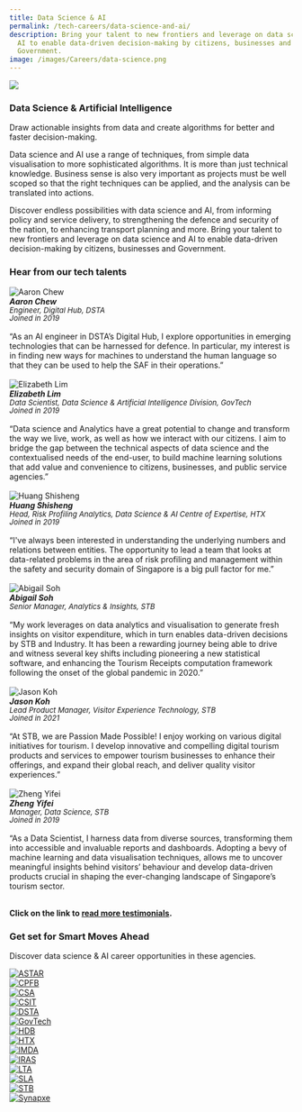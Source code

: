 ```yaml
---
title: Data Science & AI
permalink: /tech-careers/data-science-and-ai/
description: Bring your talent to new frontiers and leverage on data science and
  AI to enable data-driven decision-making by citizens, businesses and
  Government.
image: /images/Careers/data-science.png
---
```

![](/images/Careers/hero-data-science-ai.jpg)

### **Data Science &amp; Artificial Intelligence**

Draw actionable insights from data and create algorithms for better and faster decision-making. 

Data science and AI use a range of techniques, from simple data visualisation to more sophisticated algorithms. It is more than just technical knowledge. Business sense is also very important as projects must be well scoped so that the right techniques can be applied, and the analysis can be translated into actions. 

Discover endless possibilities with data science and AI, from informing policy and service delivery, to strengthening the defence and security of the nation, to enhancing transport planning and more. Bring your talent to new frontiers and leverage on data science and AI to enable data-driven decision-making by citizens, businesses and Government.

### **Hear from our tech talents**

<div class="row-testimonial">
	
<div class="column-testimonial">
<img src="/images/People/aaron-chew.jpg" alt="Aaron Chew" title="Tech Talent"><br><em><strong>Aaron Chew</strong><br><span style="font-size:13px; line-height:14px">Engineer, Digital Hub, DSTA<br>Joined in 2019</span></em><br><br>“As an AI engineer in DSTA’s Digital Hub, I explore opportunities in emerging technologies that can be harnessed for defence. In particular, my interest is in finding new ways for machines to understand the human language so that they can be used to help the SAF in their operations.”<br><br></div>	
	
<div class="column-testimonial">
<img src="/images/People/elizabeth-lim.png" alt="Elizabeth Lim" title="Tech Talent"><br><em><strong>Elizabeth Lim</strong><br><span style="font-size:13px; line-height:14px">Data Scientist, Data Science &amp; Artificial Intelligence Division, GovTech<br>Joined in 2019</span></em><br><br>
“Data science and Analytics have a great potential to change and transform the way we live, work, as well as how we interact with our citizens. I aim to bridge the gap between the technical aspects of data science and the contextualised needs of the end-user, to build machine learning solutions that add value and convenience to citizens, businesses, and public service agencies.”<br><br></div>
	
<div class="column-testimonial">
<img src="/images/People/huang-shisheng.png" alt="Huang Shisheng" title="Tech Talent"><br><em><strong>Huang Shisheng </strong><br><span style="font-size:13px; line-height:14px">Head, Risk Profiling Analytics, Data Science &amp; AI Centre of Expertise, HTX<br>Joined in 2019</span></em><br><br>
“I've always been interested in understanding the underlying numbers and relations between entities. The opportunity to lead a team that looks at data-related problems in the area of risk profiling and management within the safety and security domain of Singapore is a big pull factor for me.”<br><br></div>

</div>

<div class="row-testimonial">
	
<div class="column-testimonial">
<img src="/images/People/Abigail-Soh-T.jpeg" alt="Abigail Soh" title="Tech Talent"><br><em><strong>Abigail Soh</strong><br><span style="font-size:13px; line-height:14px">Senior Manager, Analytics &amp; Insights, STB</span></em><br><br>“My work leverages on data analytics and visualisation to generate fresh insights on visitor expenditure, which in turn enables data-driven decisions by STB and Industry. It has been a rewarding journey being able to drive and witness several key shifts including pioneering a new statistical software, and enhancing the Tourism Receipts computation framework following the onset of the global pandemic in 2020.”<br><br></div>	
	
<div class="column-testimonial">
<img src="/images/People/Jason-Koh-T.jpeg" alt="Jason Koh" title="Tech Talent"><br><em><strong>Jason Koh</strong><br><span style="font-size:13px; line-height:14px">Lead Product Manager, Visitor Experience Technology, STB<br>Joined in 2021</span></em><br><br>
“At STB, we are Passion Made Possible! I enjoy working on various digital initiatives for tourism. I develop innovative and compelling digital tourism products and services to empower tourism businesses to enhance their offerings, and expand their global reach, and deliver quality visitor experiences.”<br><br></div>
	
<div class="column-testimonial">
<img src="/images/People/Yifei-Zheng-T.jpeg" alt="Zheng Yifei" title="Tech Talent"><br><em><strong>Zheng Yifei</strong><br><span style="font-size:13px; line-height:14px">Manager, Data Science, STB<br>Joined in 2019</span></em><br><br>
“As a Data Scientist, I harness data from diverse sources, transforming them into accessible and invaluable reports and dashboards. Adopting a bevy of machine learning and data visualisation techniques, allows me to uncover meaningful insights behind visitors’ behaviour and develop data-driven products crucial in shaping the ever-changing landscape of Singapore’s tourism sector.<br><br></div>

</div>

**Click on the link to [read more testimonials](/testimonials).**

### **Get set for Smart Moves Ahead**
Discover data science &amp; AI career opportunities in these agencies.

<div class="row-agencies">

<div class="column-agencies"><a href="https://careers.a-star.edu.sg/" target="new"><img src="/images/Logos/logo-astar.png" alt="ASTAR" title="ASTAR"></a></div>

<div class="column-agencies"><a href="https://www.cpf.gov.sg/member/who-we-are/careers" target="new"><img src="/images/Logos/logo-cpf.png" alt="CPFB" title="CPFB"></a></div>

<div class="column-agencies"><a href="https://www.csa.gov.sg/Explore/careers" target="new"><img src="/images/Logos/logo-csa.png" alt="CSA" title="CSA"></a></div>

<div class="column-agencies"><a href="https://www.csit.gov.sg/join-us/careers" target="new"><img src="/images/Logos/logo-csit-2021.jpg" alt="CSIT" title="CSIT"></a></div>

<div class="column-agencies"><a href="https://careers.pageuppeople.com/845/cw/en/listing/" target="new"><img src="/images/Logos/logo-dsta.png" alt="DSTA" title="DSTA"></a></div>

</div>

<div class="row-agencies">

<div class="column-agencies"><a href="https://go.gov.sg/GovTechCareers" target="new"><img src="/images/Logos/logo-govtech.png" alt="GovTech" title="GovTech"></a></div>

<div class="column-agencies"><a href="https://www.hdb.gov.sg/cs/infoweb/about-us/careers/career-opportunities" target="new"><img src="/images/Logos/logo-hdb.png" alt="HDB" title="HDB"></a></div>

<div class="column-agencies"><a href="https://www.htx.gov.sg/join-us/careers" target="new"><img src="/images/Logos/logo-htx.png" alt="HTX" title="HTX"></a></div>

<div class="column-agencies"><a href="https://www.imda.gov.sg/Who-We-Are/careers" target="new"><img src="/images/Logos/logo-imda.png" alt="IMDA" title="IMDA"></a></div>
	
<div class="column-agencies"><a href="https://www.iras.gov.sg/irashome/Careers/" target="new"><img src="/images/Logos/logo-iras.png" alt="IRAS" title="IRAS"></a></div>

</div>

<div class="row-agencies">

<div class="column-agencies"><a href="https://www.lta.gov.sg/content/ltagov/en/who_we_are/careers/join_lta.html" target="new"><img src="/images/Logos/logo-lta.png" alt="LTA" title="LTA"></a></div>

<div class="column-agencies"><a href="https://www.sla.gov.sg/join-us/our-work-at-sla" target="new"><img src="/images/Logos/logo-sla.png" alt="SLA" title="SLA"></a></div>

<div class="column-agencies"><a href="https://www.stb.gov.sg/content/stb/en/careers/overview.html" target="new"><img src="/images/Logos/logo-stb.png" alt="STB" title="STB"></a></div>
</div>

<div class="column-agencies"><a href="https://careers-public-healthtech-jobs.synapxe.sg" target="new"><img src="/images/Logos/logo-synapxe.jpg" alt="Synapxe" title="Synapxe"></a></div>

<div class="column-agencies"></div>

